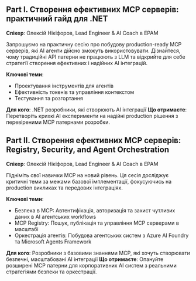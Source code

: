 ## Part I. Створення ефективних MCP серверів: практичний гайд для .NET

**Спікер**: Олексій Нікіфоров, Lead Engineer & AI Coach в EPAM

Запрошуємо на практичну сесію про побудову production-ready MCP серверів, які AI агенти дійсно зможуть використовувати. Дізнайтеся, чому традиційні API патерни не працюють з LLM та відкрийте для себе стратегії створення ефективних і надійних AI інтеграцій.

**Ключові теми**:

* Проектування інструментів для агентів
* Ефективність токенів та управління контекстом
* Тестування та розгортання

**Для кого**: .NET розробники, які створюють AI інтеграції
**Що отримаєте**: Перетворіть крихкі AI експерименти на надійні production рішення з перевіреними MCP патернами розробки.

## Part II. Створення ефективних MCP серверів: Registry, Security, and Agent Orchestration

**Спікер**: Олексій Нікіфоров, Lead Engineer & AI Coach в EPAM

Підніміть свої навички MCP на новий рівень. Ця сесія досліджує критичні теми за межами базової імплементації, фокусуючись на production викликах та передових інтеграціях.

**Ключові теми**:

* Безпека в MCP: Автентифікація, авторизація та захист чутливих даних в AI агентських workflows
* MCP Registry: Пошук, публікація та управління MCP серверами в масштабі
* Оркестрація агентів: Побудова агентських систем з Azure AI Foundry та Microsoft Agents Framework

**Для кого**: Розробники з базовими знаннями MCP, які хочуть створювати безпечні, масштабовані AI інтеграції
**Що отримаєте**: Опануйте розширені MCP патерни для корпоративних AI систем з реальними стратегіями безпеки та оркестрації.